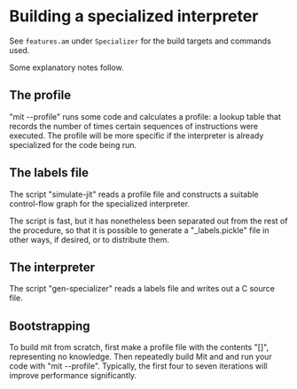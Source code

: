 Building a specialized interpreter
==================================

See `features.am` under `Specializer` for the build targets and commands
used.

Some explanatory notes follow.


The profile
-----------

"mit --profile" runs some code and calculates a profile: a lookup table that
records the number of times certain sequences of instructions were executed.
The profile will be more specific if the interpreter is already specialized
for the code being run.


The labels file
---------------

The script "simulate-jit" reads a profile file and constructs a suitable
control-flow graph for the specialized interpreter.

The script is fast, but it has nonetheless been separated out from the rest
of the procedure, so that it is possible to generate a "_labels.pickle" file
in other ways, if desired, or to distribute them.


The interpreter
---------------

The script "gen-specializer" reads a labels file and writes out a C source
file.


Bootstrapping
-------------

To build mit from scratch, first make a profile file with the contents "[]",
representing no knowledge. Then repeatedly build Mit and and run your code with
"mit --profile". Typically, the first four to seven iterations will improve
performance significantly.